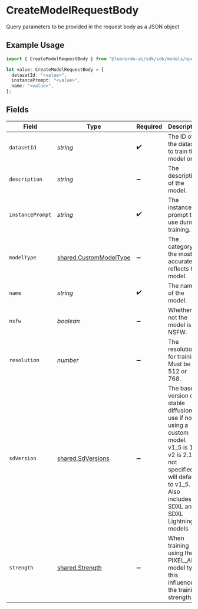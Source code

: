 # CreateModelRequestBody

Query parameters to be provided in the request body as a JSON object

## Example Usage

```typescript
import { CreateModelRequestBody } from "@leonardo-ai/sdk/sdk/models/operations";

let value: CreateModelRequestBody = {
  datasetId: "<value>",
  instancePrompt: "<value>",
  name: "<value>",
};
```

## Fields

| Field                                                                                                                                                                                   | Type                                                                                                                                                                                    | Required                                                                                                                                                                                | Description                                                                                                                                                                             |
| --------------------------------------------------------------------------------------------------------------------------------------------------------------------------------------- | --------------------------------------------------------------------------------------------------------------------------------------------------------------------------------------- | --------------------------------------------------------------------------------------------------------------------------------------------------------------------------------------- | --------------------------------------------------------------------------------------------------------------------------------------------------------------------------------------- |
| `datasetId`                                                                                                                                                                             | *string*                                                                                                                                                                                | :heavy_check_mark:                                                                                                                                                                      | The ID of the dataset to train the model on.                                                                                                                                            |
| `description`                                                                                                                                                                           | *string*                                                                                                                                                                                | :heavy_minus_sign:                                                                                                                                                                      | The description of the model.                                                                                                                                                           |
| `instancePrompt`                                                                                                                                                                        | *string*                                                                                                                                                                                | :heavy_check_mark:                                                                                                                                                                      | The instance prompt to use during training.                                                                                                                                             |
| `modelType`                                                                                                                                                                             | [shared.CustomModelType](../../../sdk/models/shared/custommodeltype.md)                                                                                                                 | :heavy_minus_sign:                                                                                                                                                                      | The category the most accurately reflects the model.                                                                                                                                    |
| `name`                                                                                                                                                                                  | *string*                                                                                                                                                                                | :heavy_check_mark:                                                                                                                                                                      | The name of the model.                                                                                                                                                                  |
| `nsfw`                                                                                                                                                                                  | *boolean*                                                                                                                                                                               | :heavy_minus_sign:                                                                                                                                                                      | Whether or not the model is NSFW.                                                                                                                                                       |
| `resolution`                                                                                                                                                                            | *number*                                                                                                                                                                                | :heavy_minus_sign:                                                                                                                                                                      | The resolution for training. Must be 512 or 768.                                                                                                                                        |
| `sdVersion`                                                                                                                                                                             | [shared.SdVersions](../../../sdk/models/shared/sdversions.md)                                                                                                                           | :heavy_minus_sign:                                                                                                                                                                      | The base version of stable diffusion to use if not using a custom model. v1_5 is 1.5, v2 is 2.1, if not specified it will default to v1_5. Also includes SDXL and SDXL Lightning models |
| `strength`                                                                                                                                                                              | [shared.Strength](../../../sdk/models/shared/strength.md)                                                                                                                               | :heavy_minus_sign:                                                                                                                                                                      | When training using the PIXEL_ART model type, this influences the training strength.                                                                                                    |
